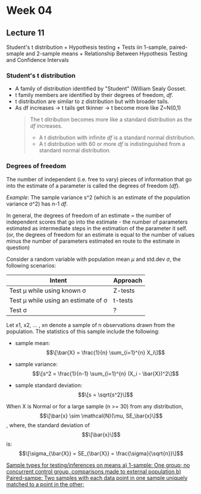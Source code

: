 # Week 04
## Lecture 11
Student's t distribution + Hypothesis testing + Tests iin 1-sample, paired-smaple and 2-sample means + Relationship Between Hypothesis Testing and Confidence Intervals
### Student's t distribution
- A family of distribution identified by "Student" (William Sealy Gosset.
- t family members are identified by their degrees of freedom, *df*.
- t distribution are similar to z distribution but with broader tails.
- As df increases  -> t tails get tkinner -> t become more like Z~N(0,1)
  > The t ditribution becomes more like a standard distribution as the *df* increases.
  > - A t distribution with infinite *df* is a standard normal distribution.
  > - A t distribution with 60 or more *df* is indistinguished from a standard normal distribution.

### Degrees of freedom
The number of independent (i.e. free to vary) pieces of information that go into the estimate of a parameter is called the degrees of freedom (*df*).

*Example*: The sample variance s^2 (which is an estimate of the population variance σ^2) has n-1 *df*. 

In general, the degrees of  freedom of an estimate = the number of independent scores that go into the estimate - the number of parameters estimated as intermediate steps in the estimation of the parameter it self.
(or, the degrees of freedom for an estimate is equal to the number of values minus the number of parameters estimated en route to the estimate in question)


Consider a random variable with population mean *μ* and std.dev *σ*, the following scenarios:

| Intent | Approach |
|--------|---------|
| Test μ while using known σ | Z-tests |
| Test μ while using an estimate of σ | t-tests |
| Test σ | ? |

Let x1, x2, … , xn denote a sample of n observations drawn from the population.  The statistics of this sample include the following:

- sample mean: $$\[\bar{X} = \frac{1}{n} \sum_{i=1}^{n} X_i\]$$

- sample variance: $$\[s^2 = \frac{1}{n-1} \sum_{i=1}^{n} (X_i - \bar{X})^2\]$$
  
- sample standard deviation: $$\[s = \sqrt{s^2}\]$$

When X is Normal or for a large sample (n >= 30) from any distribution, $$\[\bar{x} \sim \mathcal{N}(\mu, SE_\bar{x}\]$$, where, the standard deviation of $$\[\bar{x}\]$$ is:
$$\[\sigma_{\bar{X}} = SE_{\bar{X}} = \frac{\sigma}{\sqrt{n}}\]$$


<ins> Sample types for testing/inferences on means<ins/>
a) 1-sample: One group; no concurrent control group, comparisons made to external population
b) Paired-sampe: Two samples with each data point in one sample uniquely matched to a point in the other; 



  

